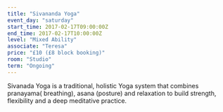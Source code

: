 ```yaml
---
title: "Sivananda Yoga"
event_day: "saturday"
start_time: 2017-02-17T09:00:00Z
end_time: 2017-02-17T10:00:00Z
level: "Mixed Ability"
associate: "Teresa"
price: "£10 (£8 block booking)"
room: "Studio"
term: "Ongoing"
---
```


Sivanada Yoga is a traditional, holistic Yoga system that combines pranayama( breathing), asana (posture) and relaxation to build strength, flexibility and a deep meditative practice.